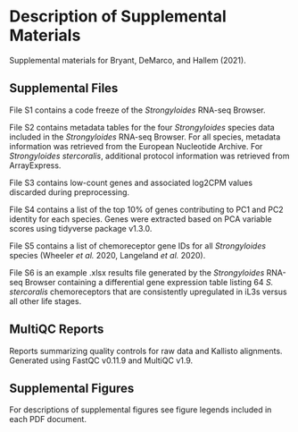 # Description of Supplemental Materials  
Supplemental materials for Bryant, DeMarco, and Hallem (2021).  

## Supplemental Files  
File S1 contains a code freeze of the *Strongyloides* RNA-seq Browser.  

File S2 contains metadata tables for the four *Strongyloides* species data included in the *Strongyloides* RNA-seq Browser. For all species, metadata information was retrieved from the European Nucleotide Archive. For *Strongyloides stercoralis*, additional protocol information was retrieved from ArrayExpress.  

File S3 contains low-count genes and associated log2CPM values discarded during preprocessing.  

File S4 contains a list of the top 10% of genes contributing to PC1 and PC2 identity for each species. Genes were extracted based on PCA variable scores using tidyverse package v1.3.0.  

File S5 contains a list of chemoreceptor gene IDs for all *Strongyloides* species (Wheeler *et al.* 2020, Langeland *et al.* 2020).  

File S6 is an example .xlsx results file generated by the *Strongyloides* RNA-seq Browser containing a differential gene expression table listing 64 *S. stercoralis* chemoreceptors that are consistently upregulated in iL3s versus all other life stages.  

## MultiQC Reports
Reports summarizing quality controls for raw data and Kallisto alignments. Generated using FastQC v0.11.9 and MultiQC v1.9.

## Supplemental Figures
For descriptions of supplemental figures see figure legends included in each PDF document.  

